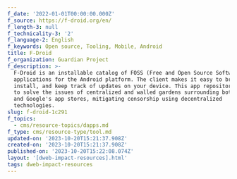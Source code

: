 ```yaml
---
f_date: '2022-01-01T00:00:00.000Z'
f_source: https://f-droid.org/en/
f_length-3: null
f_technicality-3: '2'
f_language-2: English
f_keywords: Open source, Tooling, Mobile, Android
title: F-Droid
f_organization: Guardian Project
f_description: >-
  F-Droid is an installable catalog of FOSS (Free and Open Source Software)
  applications for the Android platform. The client makes it easy to browse,
  install, and keep track of updates on your device. This app repository intends
  to solve the issues of centralized and walled gardens surrounding both Apple's
  and Google's app stores, mitigating censorship using decentralized
  technologies.
slug: f-droid-1c291
f_topics:
  - cms/resource-topics/dapps.md
f_type: cms/resource-type/tool.md
updated-on: '2023-10-20T15:21:37.908Z'
created-on: '2023-10-20T15:21:37.908Z'
published-on: '2023-10-20T15:22:08.074Z'
layout: '[dweb-impact-resources].html'
tags: dweb-impact-resources
---
```



